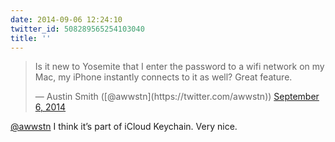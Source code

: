 ```yaml
---
date: 2014-09-06 12:24:10
twitter_id: 508289565254103040
title: ''
---
```


<blockquote class="twitter-tweet"><p lang="en" dir="ltr">Is it new to Yosemite that I enter the password to a wifi network on my Mac, my iPhone instantly connects to it as well? Great feature.</p>&mdash; Austin Smith ([@awwstn](https://twitter.com/awwstn)) <a href="https://twitter.com/awwstn/status/508280681592807424?ref_src=twsrc%5Etfw">September 6, 2014</a></blockquote>
<script async src="https://platform.twitter.com/widgets.js" charset="utf-8"></script>

[@awwstn](https://twitter.com/awwstn) I think it’s part of iCloud Keychain. Very nice.
